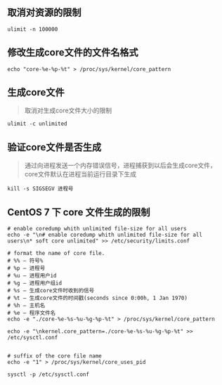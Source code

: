 ## 取消对资源的限制
```
ulimit -n 100000
```

## 修改生成core文件的文件名格式
```
echo "core-%e-%p-%t" > /proc/sys/kernel/core_pattern
```

## 生成core文件
> 取消对生成core文件大小的限制
```
ulimit -c unlimited
```

## 验证core文件是否生成
>通过向进程发送一个内存错误信号，进程捕获到以后会生成core文件，core文件默认在进程当前运行目录下生成
```
kill -s SIGSEGV 进程号
```

## CentOS 7 下 core 文件生成的限制

```
# enable coredump whith unlimited file-size for all users
echo -e "\n# enable coredump whith unlimited file-size for all users\n* soft core unlimited" >> /etc/security/limits.conf

# format the name of core file.   
# %% – 符号%
# %p – 进程号
# %u – 进程用户id
# %g – 进程用户组id
# %s – 生成core文件时收到的信号
# %t – 生成core文件的时间戳(seconds since 0:00h, 1 Jan 1970)
# %h – 主机名
# %e – 程序文件名
echo -e "./core-%e-%s-%u-%g-%p-%t" > /proc/sys/kernel/core_pattern

echo -e "\nkernel.core_pattern=./core-%e-%s-%u-%g-%p-%t" >> /etc/sysctl.conf


# suffix of the core file name
echo -e "1" > /proc/sys/kernel/core_uses_pid

sysctl -p /etc/sysctl.conf
```